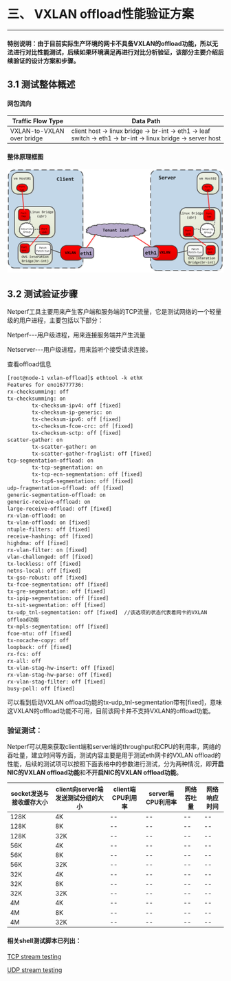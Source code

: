 # 三、 VXLAN offload性能验证方案

--------

####  **特别说明：由于目前实际生产环境的网卡不具备VXLAN的offload功能，所以无法进行对比性能测试，后续如果环境满足再进行对比分析验证，该部分主要介绍后续验证的设计方案和步骤。**


## **3.1 测试整体概述**


#### **网包流向**

| Traffic Flow Type         | Data Path                                                                                                    | 
| --------------------------| ----------------------------------------------------------------------------------------------------------   | 
|VXLAN-to-VXLAN over bridge | client host -> linux bridge -> br-int -> eth1 -> leaf switch -> eth1 -> br-int -> linux bridge -> server host|   


#### **整体原理框图**

![1](resources/experience.png)

## **3.2 测试验证步骤**

Netperf工具主要用来产生客户端和服务端的TCP流量，它是测试网络的一个轻量级的用户进程，主要包括以下部分：

Netperf---用户级进程，用来连接服务端并产生流量

Netserver---用户级进程，用来监听个接受请求连接。


查看offload信息

```
[root@node-1 vxlan-offload]$ ethtool -k ethX
Features for eno16777736:
rx-checksumming: off
tx-checksumming: on
        tx-checksum-ipv4: off [fixed]
		tx-checksum-ip-generic: on
        tx-checksum-ipv6: off [fixed]
		tx-checksum-fcoe-crc: off [fixed]
		tx-checksum-sctp: off [fixed]
scatter-gather: on
        tx-scatter-gather: on
		tx-scatter-gather-fraglist: off [fixed]
tcp-segmentation-offload: on
        tx-tcp-segmentation: on
		tx-tcp-ecn-segmentation: off [fixed]
		tx-tcp6-segmentation: off [fixed]
udp-fragmentation-offload: off [fixed]
generic-segmentation-offload: on
generic-receive-offload: on
large-receive-offload: off [fixed]
rx-vlan-offload: on
tx-vlan-offload: on [fixed]
ntuple-filters: off [fixed]
receive-hashing: off [fixed]
highdma: off [fixed]
rx-vlan-filter: on [fixed]
vlan-challenged: off [fixed]
tx-lockless: off [fixed]
netns-local: off [fixed]
tx-gso-robust: off [fixed]
tx-fcoe-segmentation: off [fixed]
tx-gre-segmentation: off [fixed]
tx-ipip-segmentation: off [fixed]
tx-sit-segmentation: off [fixed]
tx-udp_tnl-segmentation: off [fixed]  //该选项的状态代表着网卡的VXLAN offload功能
tx-mpls-segmentation: off [fixed]
fcoe-mtu: off [fixed]
tx-nocache-copy: off
loopback: off [fixed]
rx-fcs: off
rx-all: off
tx-vlan-stag-hw-insert: off [fixed]
rx-vlan-stag-hw-parse: off [fixed]
rx-vlan-stag-filter: off [fixed]
busy-poll: off [fixed]

```



可以看到启动VXLAN offload功能的tx-udp_tnl-segmentation带有[fixed]，意味这VXLAN的offload功能不可用，目前该网卡并不支持VXLAN的offload功能。

### **验证测试：**

Netperf可以用来获取client端和server端的throughput和CPU的利用率，网络的吞吐量，建立时间等方面，测试内容主要是用于测试eth网卡的VXLAN offload的性能，后续的测试项可以按照下面表格中的参数进行测试，分为两种情况，即**开启NIC的VXLAN offload功能**和**不开启NIC的VXLAN offload功能**。


| socket发送与接收缓存大小|client向server端发送测试分组的大小|client端CPU利用率|server端CPU利用率|网络吞吐量|网络响应时间|
|-------------------------|--------------------------------- |-----------------|-----------------|--------- |------------|
|128K                     |4K                                |--               |--               |--        |--          |
|128K                     |8K                                |--               |--               |--        |--          |
|128K                     |32K                               |--               |--               |--        |--          |
|56K                      |4K                                |--               |--               |--        |--          |
|56K                      |8K                                |--               |--               |--        |--          |
|56K                      |32K                               |--               |--               |--        |--          |
|32K                      |4K                                |--               |--               |--        |--          |
|32K                      |8K                                |--               |--               |--        |--          |
|32K                      |32K                               |--               |--               |--        |--          |
|4M                       |4K                                |--               |--               |--        |--          |
|4M                       |8K                                |--               |--               |--        |--          |
|4M                       |32K                               |--               |--               |--        |--          |

#### **相关shell测试脚本已列出：**

[TCP stream testing](https://github.com/chenghuiyu/VxLAN-offload-shell/blob/master/netperf_tcp_stream.sh)

[UDP stream testing](https://github.com/chenghuiyu/VxLAN-offload-shell/blob/master/netperf_udp_stream.sh)


